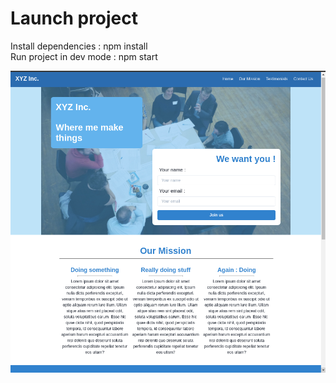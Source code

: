 # Launch project

Install dependencies : npm install  
Run project in dev mode : npm start

![](/pic.png)
